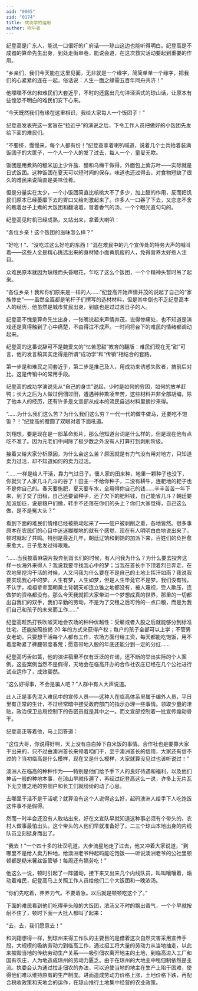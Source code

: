 ```yaml
---
aid: "0005"
zid: "0174"
title: 成功学的运用
author: 吹牛者
---
```


纪登高是广东人，能说一口很好的广府话——琼山这边也能听得明白。纪登高是不成器的算命先生出身，到处走街串巷，能说会道，在这次救灾活动要起到重要的作用。

“乡亲们，我们今天能在这里见面，无非就是一个缘字，简简单单一个缘字，把我们的心紧紧的连在一起，俗话说：人生一面之缘需五百年同舟共济！”

他喋喋不休的和难民们大套近乎，不时的还露出几句洋泾浜式的琼山话，让原本有些惶恐不明白的难民们安下心来。

“今天既然我们有缘在这里相识，我给大家每人一个饭团子！”

纪登高发表完这一套旨在“拉近乎”的演说之后，下令工作人员把做好的小饭团先发给下面的难民们。

“不要挤，慢慢来，每个人都有份！”纪登高拿着喇叭喊道，说着几个士兵抬着装满饭团子的大筐子，一个人一个人的发了过去，每人一个，童叟无欺。

饭团是用煮熟的糙米加上少许盐、醋和乌梅干做得，外面包上紫苏叶——实际就是日式饭团。这种饭团在夏天可以短时间的保存。味道也还过得去，对食物短缺了很久的难民来说简直是美味佳肴。

但是分量实在太少，一个小饭团简直比核桃大不了多少，加上醋的作用，反而把饥民们原本已经萎靡下去的胃口又给刺激起来了。许多人一口吞了下去，又恋恋不舍的瞧着台子上煮的大饭团和翻滚着，冒着香气的汤，一个个眼光直勾勾的。

纪登高见时机已经成熟，又站出来，拿着大喇叭：

“各位乡亲！这个饭团的滋味怎么样？”

“好吃！”、“没吃过这么好吃的东西！”混在难民中的几个宣传处的特务大声的喊叫着——这些人全是精心挑选出来的身材矮小面黄肌瘦的人，免得营养太好惹人注目。

众难民原本就因为缺粮而头昏眼花，乍吃了这么个饭团，一个个精神头暂时吊了起来。

“各位乡亲！我和你们原来是一样的人……”纪登高开始声情并茂的说起了自己的“家族惨史”——虽然全篇都是笔杆子们撰写的选材材料，但是其中倒也不乏纪登高本人的经历，他虽然是城市贫民出身，到底也是过过苦日子的人。

纪登高不愧是算命先生出身，一张嘴说起来声情并茂，说得惨痛处，也不知道是演戏还是真得触到了心中痛楚，不由得泣不成声。一时间将台下的难民的情绪都调动起来。

纪登高的这番说辞可不是魏爱文的“忆苦思甜”教育的翻版：难民们现在无“甜”可言，他的发言稿其实走得是所谓“成功学”和“传销”相结合的套路。

第一步是和难民之间套近乎，第二步是推己及人，用成功来诱惑失败者，搞前后对比。这是传销中的常用手段。

纪登高的成功学演说先从“自己的身世”说起，少时是如何的穷困，如何的放羊赶鸭；长大之后为人做过佣佃过田，遭遇种种欺凌辛苦，这些材料并非全部胡编，除了他本人的经历，还有许多是文宣部从成本的流民自述材料里摘抄来得。

“……为什么我们这么苦？为什么我们这么穷？一代一代的做牛做马，还要吃不饱饭？！”纪登高的瞪圆了双眼对着下面吼道。

刘翔想，要是现在是一部革命影片，那么他知道台词是什么样的，但是现在他有点吃不准了。因为元老们中间除了极少数之外没有人打算打到剥削阶级。

接着又给大家分析原因，为什么会这么苦？原因就是有力气没有用对地方，只知道卖力过活，却不知道如何的卖力过活。

“……一样是给人干活，靠力气过日子。佃人家的田来种，地里一颗种子也没下，你就欠了人家几斗几斗的谷了！田主一不给你种子，二没有耕牛，连耙地的耙子也不是你自己的。春天要施肥，夏天要车水，全用得你自己的钱……辛辛苦苦一年下来，到了交了田租，自己还要留种子，还了欠下的肥料钱，自己能省几斗？朝廷要加派加征，说是粮户们缴，转手不还落在你们的头上？你们大家觉得，自己这么做，是不是冤大头？”

看到下面的难民们情绪已经被挑动起来了——佃户被剥削之重，各地皆然。很多事原本在农民们的心目中迷迷糊糊地的就有个感觉，现在有人明明白白地说出来了，顿时就起了共鸣。特别是最近几年，朝廷辽饷和剿饷的加派下来，百姓们的负担愈来愈大。日子愈发过得艰难。

“……当我披着麻袋片投奔到首长们的时候，有人问我为什么？为什么要去投奔这样一伙海外来得人？我说我要寻找我心中的梦；当我在首长手下顶着烈日奔走，在农地里挖沟干活的时候，人又问我为什么要在不是自己的土地上挥汗如雨？我说我要实现我心中的梦。人生有梦，人生如梦，但是人生毕竟它不是梦。我们没有钱，不认字，祖祖辈辈面朝黄土背朝天却连立锥之地都没有，被人蔑视，受人欺压，连做梦的资格都没有。那么今天我就把大家带进一个梦想成真的世界，那里的一切都出自我们的双手，我们辛勤的劳动，不是为了交租之后可怜的一点口粮，而是为我们自己和孩子的未来而工作……”

纪登高趁热打铁吹嘘天地会农场的种种优越性：受雇或者入股之后就能够分到标准住宅，还能按照按揭 20 年的方式来获得产权；每户的孩子全部可以上学；不管男女老幼，只要想干活每个人都有工作，农场方面付给工资，每天都能吃饱饭，用不着度勒紧了裤腰带度春荒；愿意带地入股的年底还能分到一定的分红……

纪登高巧舌如簧，他的演讲稿里不仅有泛泛的许诺，还不断的举出实际的个人案例。这些案例当然不是假得，天地会在临高开办的合作社农庄已经在几个公社进行试点运作了，成效斐然。

“这么好得事，不会是骗人吧？”人群中有人大声说道。

此人正是事先混入难民中的宣传人员——这种人在临高体系里属于编外人员，平日里有正常的生计，不过经常暗中接受政府部门的指示办理一些事情。领取少量的津贴。政治保卫总局控制下的告密员就是其中之一。而文宣部控制着一批宣传煽动骨干。

纪登高正等着他，马上回答道：

“这位大哥，你说得好啊，天上没有白白掉下白米饭的事情。合作社也是要靠大家干出来的，只不过由澳洲首长来领着咱们干，至于澳洲首长的信用，大家还有信不过的？当初临高是什么模样，现在又是什么模样，大家就算没见过也该听说过！”

澳洲人在临高的种种作为——特别是他们给予手下人的良好待遇和福利，以及他们神话一般的种地本事，在琼山早就传遍了，再经过纪登高这么一说，许多上无片瓦下无立锥之地的穷佃户和长工们就纷纷的动了心思。

去哪里干活不是干活呢？就算没有这个人说得这么好，起码澳洲人给手下人吃饱饭这件事不是假得。

然而一时半会还没有人敢站出来，好在文宣队早就知道这种事必须有个带头的，农村人做事最怕出头。这个带头的人他们早就准备好了。二三个琼山本地出身的内线队员立刻挺身而出了。

“我去！”一个四十多的壮汉吼道，大步流星地走了过去，他又冲着大家说道，“到哪里不是给人卖力种地，给澳洲老爷种起码能吃饱饭——听说澳洲老爷的公社里顿顿都是糙米薯丝饭管够！每周还有犒劳吃！”

他这么一说，顿时引起了一阵骚动，接下来又出来几个内线队员，叫叫嚷嚷着，煽动着难民，纪登高马上关照工作人员给他们二个大饭团和一晚浓汤。

“你们先吃着，养养力气。不要着急。以后就是顿顿吃这个了。”

下面的难民看到他们吃得拳头般的大饭团，浓汤又不时的飘出香气，一个个早就按耐不住了，顿时下面一大批人都叫了起来：

“去，去，我们愿意去！”

和刘翔想得一样，到琼州来得工作队的主要目的是借着这次自然灾害采用宣传手段，大规模的吸纳劳动力到临高工作，通过招工将大量的劳动力从当地抽走，以此来摧毁当地的传统劳动生产关系——吸引佃农离开地主的土地，到临高进入工厂和国有农庄，人为地造成琼州的劳动力匮乏。由于在琼州的大地主中租佃制依然是主流。执委会认为通过拉走佃农的办法，可以迫使当地的地主在生产上陷于困难，使得他们难以维持原有的生产制度。进而造成劳动力价格上涨，土地价格下跌，再配合税收政策和天地会的运作，在琼山推行土地集中经营的农业政策。
